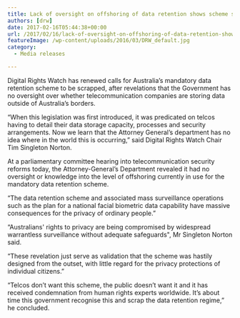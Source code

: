 ```yaml
---
title: Lack of oversight on offshoring of data retention shows scheme should be scrapped
authors: [drw]
date: 2017-02-16T05:44:38+00:00
url: /2017/02/16/lack-of-oversight-on-offshoring-of-data-retention-shows-scheme-should-be-scrapped/
featureImage: /wp-content/uploads/2016/03/DRW_default.jpg
category:
  - Media releases

---
```

Digital Rights Watch has renewed calls for Australia&#8217;s mandatory data retention scheme to be scrapped, after revelations that the Government has no oversight over whether telecommunication companies are storing data outside of Australia&#8217;s borders.

&#8220;When this legislation was first introduced, it was predicated on telcos having to detail their data storage capacity, processes and security arrangements. Now we learn that the Attorney General&#8217;s department has no idea where in the world this is occurring,&#8221; said Digital Rights Watch Chair Tim Singleton Norton.

At a parliamentary committee hearing into telecommunication security reforms today, the Attorney-General&#8217;s Department revealed it had no oversight or knowledge into the level of offshoring currently in use for the mandatory data retention scheme.

&#8220;The data retention scheme and associated mass surveillance operations such as the plan for a national facial biometric data capability have massive consequences for the privacy of ordinary people.&#8221;

&#8220;Australians' rights to privacy are being compromised by widespread warrantless surveillance without adequate safeguards", Mr Singleton Norton said.

&#8220;These revelation just serve as validation that the scheme was hastily designed from the outset, with little regard for the privacy protections of individual citizens.&#8221;

&#8220;Telcos don&#8217;t want this scheme, the public doesn&#8217;t want it and it has received condemnation from human rights experts worldwide. It&#8217;s about time this government recognise this and scrap the data retention regime,&#8221; he concluded.

